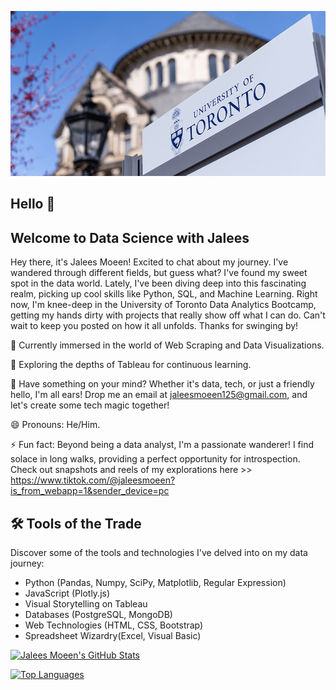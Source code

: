 

![University of Toronto](images/UofT.jpg)

## Hello 👋

## Welcome to Data Science with Jalees

Hey there, it's Jalees Moeen! Excited to chat about my journey. I've wandered through different fields, but guess what? I've found my sweet spot in the data world. Lately, I've been diving deep into this fascinating realm, picking up cool skills like Python, SQL, and Machine Learning. Right now, I'm knee-deep in the University of Toronto Data Analytics Bootcamp, getting my hands dirty with projects that really show off what I can do. Can't wait to keep you posted on how it all unfolds. Thanks for swinging by!


🔭 Currently immersed in the world of Web Scraping and Data Visualizations.

🌱 Exploring the depths of Tableau for continuous learning.

🌟 Have something on your mind? Whether it's data, tech, or just a friendly hello, I'm all ears! Drop me an email at jaleesmoeen125@gmail.com, and let's create some tech magic together!

😄 Pronouns: He/Him.

⚡ Fun fact: Beyond being a data analyst, I'm a passionate wanderer! I find solace in long walks, providing a perfect opportunity for introspection. Check out snapshots and reels of my explorations here >> https://www.tiktok.com/@jaleesmoeen?is_from_webapp=1&sender_device=pc


## 🛠️ Tools of the Trade

Discover some of the tools and technologies I've delved into on my data journey:

- Python (Pandas, Numpy, SciPy, Matplotlib, Regular Expression)
- JavaScript (Plotly.js)
- Visual Storytelling on Tableau
- Databases (PostgreSQL, MongoDB)
- Web Technologies (HTML, CSS, Bootstrap)
- Spreadsheet Wizardry(Excel, Visual Basic)


[![Jalees Moeen's GitHub Stats](https://github-readme-stats.vercel.app/api?username=JaleesMoeen)](https://github.com/JaleesMoeen)

[![Top Languages](https://github-readme-stats.vercel.app/api/top-langs/?username=JaleesMoeen&layout=compact)](https://github.com/JaleesMoeen)

